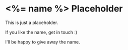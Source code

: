 # <%= name %> Placeholder

This is just a placeholder.

If you like the name, get in touch :)

I'll be happy to give away the name.
